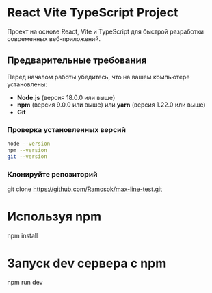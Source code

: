 # React Vite TypeScript Project

Проект на основе React, Vite и TypeScript для быстрой разработки современных веб-приложений.

## Предварительные требования

Перед началом работы убедитесь, что на вашем компьютере установлены:

- **Node.js** (версия 18.0.0 или выше)
- **npm** (версия 9.0.0 или выше) или **yarn** (версия 1.22.0 или выше)
- **Git**

### Проверка установленных версий

```bash
node --version
npm --version
git --version
```

### Клонируйте репозиторий

git clone https://github.com/Ramosok/max-line-test.git

# Используя npm
npm install

# Запуск dev сервера с npm
npm run dev
